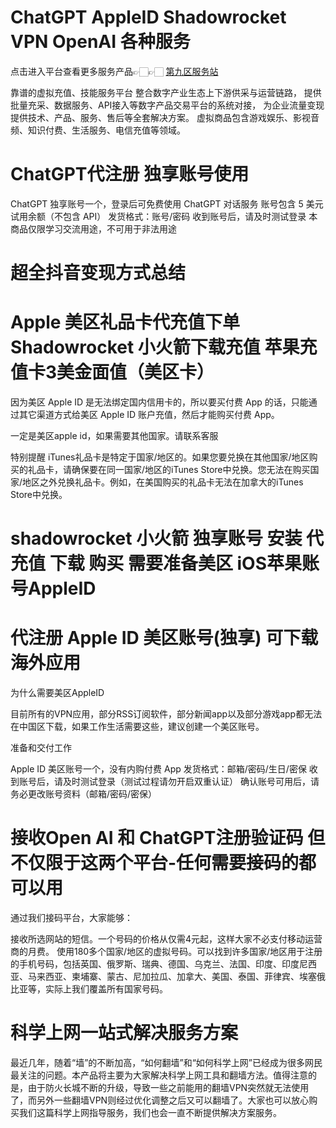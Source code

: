 # ChatGPT  AppleID Shadowrocket  VPN OpenAI  各种服务
点击进入平台查看更多服务产品👉🏻👉🏻 [第九区服务站](http://wp.huinong.co)

靠谱的虚拟充值、技能服务平台
整合数字产业生态上下游供采与运营链路， 提供批量充采、数据服务、API接入等数字产品交易平台的系统对接， 为企业流量变现提供技术、产品、服务、售后等全套解决方案。 虚拟商品包含游戏娱乐、影视音频、知识付费、生活服务、电信充值等领域。


# ChatGPT代注册 独享账号使用 

ChatGPT 独享账号一个，登录后可免费使用 ChatGPT 对话服务
账号包含 5 美元试用余额（不包含 API）
发货格式：账号/密码
收到账号后，请及时测试登录
本商品仅限学习交流用途，不可用于非法用途

# 超全抖音变现方式总结

# Apple 美区礼品卡代充值下单 Shadowrocket 小火箭下载充值 苹果充值卡3美金面值（美区卡）
因为美区 Apple ID 是无法绑定国内信用卡的，所以要买付费 App 的话，只能通过其它渠道方式给美区 Apple ID 账户充值，然后才能购买付费 App。 

一定是美区apple id，如果需要其他国家。请联系客服

特别提醒
iTunes礼品卡是特定于国家/地区的。如果您要兑换在其他国家/地区购买的礼品卡，请确保要在同一国家/地区的iTunes Store中兑换。您无法在购买国家/地区之外兑换礼品卡。例如，在美国购买的礼品卡无法在加拿大的iTunes Store中兑换。


# shadowrocket 小火箭 独享账号 安装 代充值 下载 购买 需要准备美区 iOS苹果账号AppleID


# 代注册 Apple ID 美区账号(独享) 可下载海外应用

为什么需要美区AppleID

目前所有的VPN应用，部分RSS订阅软件，部分新闻app以及部分游戏app都无法在中国区下载，如果工作生活需要这些，建议创建一个美区账号。

准备和交付工作

Apple ID 美区账号一个，没有内购付费 App
发货格式：邮箱/密码/生日/密保
收到账号后，请及时测试登录（测试过程请勿开启双重认证）
确认账号可用后，请务必更改账号资料（邮箱/密码/密保）


# 接收Open AI 和 ChatGPT注册验证码 但不仅限于这两个平台-任何需要接码的都可以用

通过我们接码平台，大家能够：

接收所选网站的短信。一个号码的价格从仅需4元起，这样大家不必支付移动运营商的月费。
使用180多个国家/地区的虚拟号码。可以找到许多国家/地区用于注册的手机号码，包括英国、俄罗斯、瑞典、德国、乌克兰、法国、印度、印度尼西亚、马来西亚、柬埔寨、蒙古、尼加拉瓜、加拿大、美国、泰国、菲律宾、埃塞俄比亚等，实际上我们覆盖所有国家号码。


# 科学上网一站式解决服务方案

最近几年，随着“墙”的不断加高，“如何翻墙”和“如何科学上网”已经成为很多网民最关注的问题。本产品将主要为大家解决科学上网工具和翻墙方法。值得注意的是，由于防火长城不断的升级，导致一些之前能用的翻墙VPN突然就无法使用了，而另外一些翻墙VPN则经过优化调整之后又可以翻墙了。大家也可以放心购买我们这篇科学上网指导服务，我们也会一直不断提供解决方案服务。





